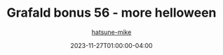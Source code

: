 ---
title: "Grafald bonus 56 - more helloween"
type: "image"
date: 2023-11-27T01:00:00-04:00
draft: false
categories:
- comics
- collaborations
tags:
- grafald
image_path: "/projects/grafald/comics/img/2023/bonus_56.png"
alt_text: ""
author: "[hatsune-mike](https://cohost.org/hatsune-mike)"
---